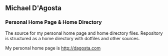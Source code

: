 ## Michael D'Agosta

### Personal Home Page & Home Directory

The source for my personal home page and home directory files. Repository is structured as a home directory with dotfiles and other sources.

My personal home page is http://dagosta.com
